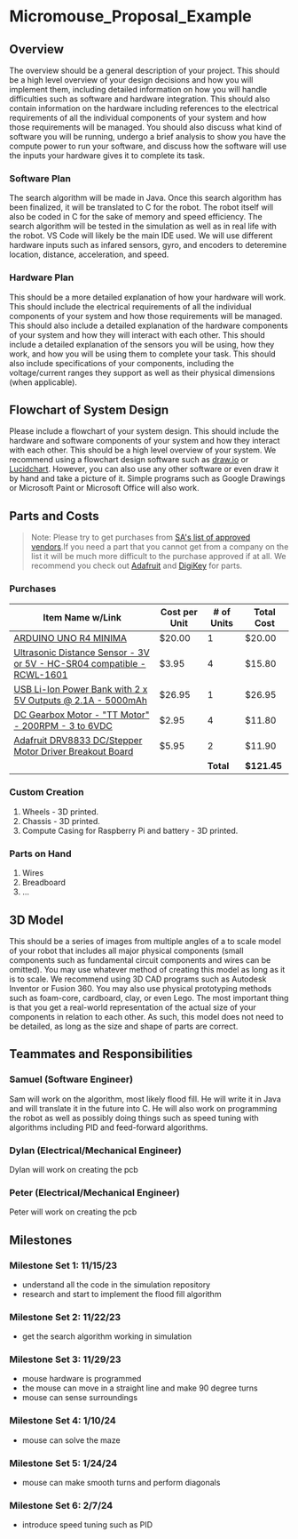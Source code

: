 # Micromouse_Proposal_Example

## Overview

The overview should be a general description of your project. This should be a high level overview of your design decisions and how you will implement them, including detailed information on how you will handle difficulties such as software and hardware integration. This should also contain information on the hardware including references to the electrical requirements of all the individual components of your system and how those requirements will be managed. You should also discuss what kind of software you will be running, undergo a brief analysis to show you have the compute power to run your software, and discuss how the software will use the inputs your hardware gives it to complete its task. 

### Software Plan
The search algorithm will be made in Java. Once this search algorithm has been finalized, it will be translated to C for the robot. The robot itself will also be coded in C for the sake of memory and speed efficiency. The search algorithm will be tested in the simulation as well as in real life with the robot. VS Code will likely be the main IDE used. We will use different hardware inputs such as infared sensors, gyro, and encoders to deteremine location, distance, acceleration, and speed. 

### Hardware Plan
This should be a more detailed explanation of how your hardware will work. This should include the electrical requirements of all the individual components of your system and how those requirements will be managed. This should also include a detailed explanation of the hardware components of your system and how they will interact with each other. This should include a detailed explanation of the sensors you will be using, how they work, and how you will be using them to complete your task. This should also include specifications of your components, including the voltage/current ranges they support as well as their physical dimensions (when applicable). 

## Flowchart of System Design

Please include a flowchart of your system design. This should include the hardware and software components of your system and how they interact with each other. This should be a high level overview of your system. We recommend using a flowchart design software such as [draw.io](https://app.diagrams.net/) or [Lucidchart](https://www.lucidchart.com/pages/). However, you can also use any other software or even draw it by hand and take a picture of it. Simple programs such as Google Drawings or Microsoft Paint or Microsoft Office will also work. 

## Parts and Costs

>Note: Please try to get purchases from [SA's list of approved vendors](https://safe.sa.buffalo.edu/vendors/preferred).If you need a part that you cannot get from a company on the list it will be much more difficult to the purchase approved if at all. We recommend you check out [Adafruit](https://www.adafruit.com/) and [DigiKey](https://www.digikey.com/) for parts.

### Purchases

| Item Name w/Link | Cost per Unit | # of Units | Total Cost |
| ---- | ---------------- | ---- | ---------------- |
| [ARDUINO UNO R4 MINIMA](https://www.digikey.com/en/products/detail/arduino/ABX00080/20371542) | $20.00 | 1 | $20.00 |
| [Ultrasonic Distance Sensor - 3V or 5V - HC-SR04 compatible - RCWL-1601](https://www.adafruit.com/product/4007) | $3.95 | 4 | $15.80 |
| [USB Li-Ion Power Bank with 2 x 5V Outputs @ 2.1A - 5000mAh](https://www.adafruit.com/product/4288) | $26.95 | 1 | $26.95 |
| [DC Gearbox Motor - "TT Motor" - 200RPM - 3 to 6VDC](https://www.adafruit.com/product/3777?gad_source=1) | $2.95 | 4 | $11.80 |
| [Adafruit DRV8833 DC/Stepper Motor Driver Breakout Board](https://www.adafruit.com/product/3297) | $5.95 | 2 | $11.90 |
| | | **Total** | **$121.45** |

### Custom Creation

1. Wheels - 3D printed. 
3. Chassis - 3D printed.
4. Compute Casing for Raspberry Pi and battery - 3D printed.

### Parts on Hand

1. Wires
2. Breadboard
3. ...

## 3D Model

This should be a series of images from multiple angles of a to scale model of your robot that includes all major physical components (small components such as fundamental circuit components and wires can be omitted). You may use whatever method of creating this model as long as it is to scale. We recommend using 3D CAD programs such as Autodesk Inventor or Fusion 360. You may also use physical prototyping methods such as foam-core, cardboard, clay, or even Lego. The most important thing is that you get a real-world representation of the actual size of your components in relation to each other. As such, this model does not need to be detailed, as long as the size and shape of parts are correct. 

## Teammates and Responsibilities

### Samuel (Software Engineer)
Sam will work on the algorithm, most likely flood fill. He will write it in Java and will translate it in the future into C. He will also work on programming the robot as well as possibly doing things such as speed tuning with algorithms including PID and feed-forward algorithms. 

### Dylan (Electrical/Mechanical Engineer)
Dylan will work on creating the pcb 

### Peter (Electrical/Mechanical Engineer)
Peter will work on creating the pcb

## Milestones

### Milestone Set 1: 11/15/23
* understand all the code in the simulation repository
* research and start to implement the flood fill algorithm

### Milestone Set 2: 11/22/23
* get the search algorithm working in simulation

### Milestone Set 3: 11/29/23
* mouse hardware is programmed
* the mouse can move in a straight line and make 90 degree turns
* mouse can sense surroundings

### Milestone Set 4: 1/10/24
* mouse can solve the maze

### Milestone Set 5: 1/24/24
* mouse can make smooth turns and perform diagonals

### Milestone Set 6: 2/7/24
* introduce speed tuning such as PID 



